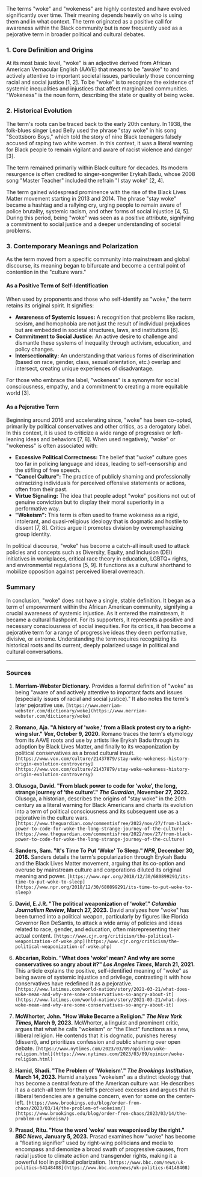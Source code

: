 The terms "woke" and "wokeness" are highly contested and have evolved significantly over time. Their meaning depends heavily on who is using them and in what context. The term originated as a positive call for awareness within the Black community but is now frequently used as a pejorative term in broader political and cultural debates.

### 1. Core Definition and Origins

At its most basic level, "woke" is an adjective derived from African American Vernacular English (AAVE) that means to be "awake" to and actively attentive to important societal issues, particularly those concerning racial and social justice [1, 2]. To be "woke" is to recognize the existence of systemic inequalities and injustices that affect marginalized communities. "Wokeness" is the noun form, describing the state or quality of being woke.

### 2. Historical Evolution

The term's roots can be traced back to the early 20th century. In 1938, the folk-blues singer Lead Belly used the phrase "stay woke" in his song "Scottsboro Boys," which told the story of nine Black teenagers falsely accused of raping two white women. In this context, it was a literal warning for Black people to remain vigilant and aware of racist violence and danger [3].

The term remained primarily within Black culture for decades. Its modern resurgence is often credited to singer-songwriter Erykah Badu, whose 2008 song "Master Teacher" included the refrain "I stay woke" [2, 4].

The term gained widespread prominence with the rise of the Black Lives Matter movement starting in 2013 and 2014. The phrase "stay woke" became a hashtag and a rallying cry, urging people to remain aware of police brutality, systemic racism, and other forms of social injustice [4, 5]. During this period, being "woke" was seen as a positive attribute, signifying a commitment to social justice and a deeper understanding of societal problems.

### 3. Contemporary Meanings and Polarization

As the term moved from a specific community into mainstream and global discourse, its meaning began to bifurcate and become a central point of contention in the "culture wars."

#### As a Positive Term of Self-Identification

When used by proponents and those who self-identify as "woke," the term retains its original spirit. It signifies:

*   **Awareness of Systemic Issues:** A recognition that problems like racism, sexism, and homophobia are not just the result of individual prejudices but are embedded in societal structures, laws, and institutions [6].
*   **Commitment to Social Justice:** An active desire to challenge and dismantle these systems of inequality through activism, education, and policy changes.
*   **Intersectionality:** An understanding that various forms of discrimination (based on race, gender, class, sexual orientation, etc.) overlap and intersect, creating unique experiences of disadvantage.

For those who embrace the label, "wokeness" is a synonym for social consciousness, empathy, and a commitment to creating a more equitable world [3].

#### As a Pejorative Term

Beginning around 2016 and accelerating since, "woke" has been co-opted, primarily by political conservatives and other critics, as a derogatory label. In this context, it is used to criticize a wide range of progressive or left-leaning ideas and behaviors [7, 8]. When used negatively, "woke" or "wokeness" is often associated with:

*   **Excessive Political Correctness:** The belief that "woke" culture goes too far in policing language and ideas, leading to self-censorship and the stifling of free speech.
*   **"Cancel Culture":** The practice of publicly shaming and professionally ostracizing individuals for perceived offensive statements or actions, often from their past.
*   **Virtue Signaling:** The idea that people adopt "woke" positions not out of genuine conviction but to display their moral superiority in a performative way.
*   **"Wokeism":** This term is often used to frame wokeness as a rigid, intolerant, and quasi-religious ideology that is dogmatic and hostile to dissent [7, 8]. Critics argue it promotes division by overemphasizing group identity.

In political discourse, "woke" has become a catch-all insult used to attack policies and concepts such as Diversity, Equity, and Inclusion (DEI) initiatives in workplaces, critical race theory in education, LGBTQ+ rights, and environmental regulations [5, 9]. It functions as a cultural shorthand to mobilize opposition against perceived liberal overreach.

### Summary

In conclusion, "woke" does not have a single, stable definition. It began as a term of empowerment within the African American community, signifying a crucial awareness of systemic injustice. As it entered the mainstream, it became a cultural flashpoint. For its supporters, it represents a positive and necessary consciousness of social inequities. For its critics, it has become a pejorative term for a range of progressive ideas they deem performative, divisive, or extreme. Understanding the term requires recognizing its historical roots and its current, deeply polarized usage in political and cultural conversations.

---

### Sources

1.  **Merriam-Webster Dictionary.** Provides a formal definition of "woke" as being "aware of and actively attentive to important facts and issues (especially issues of racial and social justice)." It also notes the term's later pejorative use.
    `[https://www.merriam-webster.com/dictionary/woke](https://www.merriam-webster.com/dictionary/woke)`

2.  **Romano, Aja. "A history of 'woke,' from a Black protest cry to a right-wing slur." *Vox*, October 9, 2020.** Romano traces the term's etymology from its AAVE roots and use by artists like Erykah Badu through its adoption by Black Lives Matter, and finally to its weaponization by political conservatives as a broad cultural insult.
    `[https://www.vox.com/culture/21437879/stay-woke-wokeness-history-origin-evolution-controversy](https://www.vox.com/culture/21437879/stay-woke-wokeness-history-origin-evolution-controversy)`

3.  **Olusoga, David. "From black power to code for ‘woke’, the long, strange journey of ‘the culture’." *The Guardian*, November 27, 2022.** Olusoga, a historian, describes the origins of "stay woke" in the 20th century as a literal warning for Black Americans and charts its evolution into a term of political consciousness and its subsequent use as a pejorative in the culture wars.
    `[https://www.theguardian.com/commentisfree/2022/nov/27/from-black-power-to-code-for-woke-the-long-strange-journey-of-the-culture](https://www.theguardian.com/commentisfree/2022/nov/27/from-black-power-to-code-for-woke-the-long-strange-journey-of-the-culture)`

4.  **Sanders, Sam. "It's Time To Put 'Woke' To Sleep." *NPR*, December 30, 2018.** Sanders details the term's popularization through Erykah Badu and the Black Lives Matter movement, arguing that its co-option and overuse by mainstream culture and corporations diluted its original meaning and power.
    `[https://www.npr.org/2018/12/30/680899291/its-time-to-put-woke-to-sleep](https://www.npr.org/2018/12/30/680899291/its-time-to-put-woke-to-sleep)`

5.  **David, E.J.R. "The political weaponization of ‘woke’." *Columbia Journalism Review*, March 27, 2023.** David analyzes how "woke" has been turned into a political weapon, particularly by figures like Florida Governor Ron DeSantis, to attack a wide array of policies and ideas related to race, gender, and education, often misrepresenting their actual content.
    `[https://www.cjr.org/criticism/the-political-weaponization-of-woke.php](https://www.cjr.org/criticism/the-political-weaponization-of-woke.php)`

6.  **Abcarian, Robin. "What does 'woke' mean? And why are some conservatives so angry about it?" *Los Angeles Times*, March 21, 2021.** This article explains the positive, self-identified meaning of "woke" as being aware of systemic injustice and privilege, contrasting it with how conservatives have redefined it as a pejorative.
    `[https://www.latimes.com/world-nation/story/2021-03-21/what-does-woke-mean-and-why-are-some-conservatives-so-angry-about-it](https://www.latimes.com/world-nation/story/2021-03-21/what-does-woke-mean-and-why-are-some-conservatives-so-angry-about-it)`

7.  **McWhorter, John. "How Woke Became a Religion." *The New York Times*, March 9, 2023.** McWhorter, a linguist and prominent critic, argues that what he calls "wokeism" or "the Elect" functions as a new, illiberal religion. He contends that it is dogmatic, punishes heresy (dissent), and prioritizes confession and public shaming over open debate.
    `[https://www.nytimes.com/2023/03/09/opinion/woke-religion.html](https://www.nytimes.com/2023/03/09/opinion/woke-religion.html)`

8.  **Hamid, Shadi. "The Problem of 'Wokeism'." *The Brookings Institution*, March 14, 2023.** Hamid analyzes "wokeism" as a distinct ideology that has become a central feature of the American culture war. He describes it as a catch-all term for the left's perceived excesses and argues that its illiberal tendencies are a genuine concern, even for some on the center-left.
    `[https://www.brookings.edu/blog/order-from-chaos/2023/03/14/the-problem-of-wokeism/](https://www.brookings.edu/blog/order-from-chaos/2023/03/14/the-problem-of-wokeism/)`

9.  **Prasad, Ritu. "How the word 'woke' was weaponised by the right." *BBC News*, January 5, 2023.** Prasad examines how "woke" has become a "floating signifier" used by right-wing politicians and media to encompass and demonize a broad swath of progressive causes, from racial justice to climate action and transgender rights, making it a powerful tool in political polarization.
    `[https://www.bbc.com/news/uk-politics-64148408](https://www.bbc.com/news/uk-politics-64148408)`
